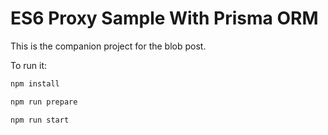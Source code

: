 # ES6 Proxy Sample With Prisma ORM

This is the companion project for the blob post.

To run it:

```bash
npm install

npm run prepare

npm run start
```
